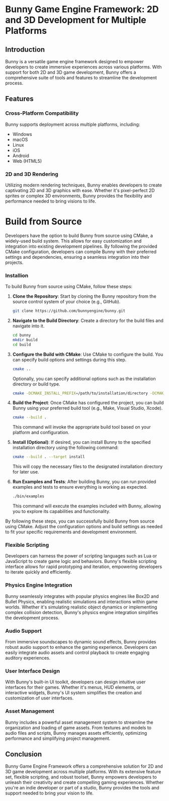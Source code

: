# Bunny Game Engine Framework: 2D and 3D Development for Multiple Platforms

## Introduction
Bunny is a versatile game engine framework designed to empower developers to create immersive experiences across various platforms. With support for both 2D and 3D game development, Bunny offers a comprehensive suite of tools and features to streamline the development process.

## Features

### Cross-Platform Compatibility
Bunny supports deployment across multiple platforms, including:
- Windows
- macOS
- Linux
- iOS
- Android
- Web (HTML5)

### 2D and 3D Rendering
Utilizing modern rendering techniques, Bunny enables developers to create captivating 2D and 3D graphics with ease. Whether it's pixel-perfect 2D sprites or complex 3D environments, Bunny provides the flexibility and performance needed to bring visions to life.

# Build from Source 
Developers have the option to build Bunny from source using CMake, a widely-used build system. This allows for easy customization and integration into existing development pipelines. By following the provided CMake configuration, developers can compile Bunny with their preferred settings and dependencies, ensuring a seamless integration into their projects.


### Installion 
To build Bunny from source using CMake, follow these steps:

1. **Clone the Repository**: Start by cloning the Bunny repository from the source control system of your choice (e.g., GitHub).
   
   ```bash
   git clone https://github.com/bunnyengine/bunny.git
   ```

2. **Navigate to the Build Directory**: Create a directory for the build files and navigate into it.

   ```bash
   cd bunny
   mkdir build
   cd build
   ```

3. **Configure the Build with CMake**: Use CMake to configure the build. You can specify build options and settings during this step.

   ```bash
   cmake ..
   ```

   Optionally, you can specify additional options such as the installation directory or build type.

   ```bash
   cmake -DCMAKE_INSTALL_PREFIX=/path/to/installation/directory -DCMAKE_BUILD_TYPE=Release ..
   ```

4. **Build the Project**: Once CMake has configured the project, you can build Bunny using your preferred build tool (e.g., Make, Visual Studio, Xcode).

   ```bash
   cmake --build .
   ```

   This command will invoke the appropriate build tool based on your platform and configuration.

5. **Install (Optional)**: If desired, you can install Bunny to the specified installation directory using the following command:

   ```bash
   cmake --build . --target install
   ```

   This will copy the necessary files to the designated installation directory for later use.

6. **Run Examples and Tests**: After building Bunny, you can run provided examples and tests to ensure everything is working as expected.

   ```bash
   ./bin/examples
   ```

   This command will execute the examples included with Bunny, allowing you to explore its capabilities and functionality.

By following these steps, you can successfully build Bunny from source using CMake. Adjust the configuration options and build settings as needed to fit your specific requirements and development environment.


### Flexible Scripting
Developers can harness the power of scripting languages such as Lua or JavaScript to create game logic and behaviors. Bunny's flexible scripting interface allows for rapid prototyping and iteration, empowering developers to iterate quickly and efficiently.

### Physics Engine Integration
Bunny seamlessly integrates with popular physics engines like Box2D and Bullet Physics, enabling realistic simulations and interactions within game worlds. Whether it's simulating realistic object dynamics or implementing complex collision detection, Bunny's physics engine integration simplifies the development process.

### Audio Support
From immersive soundscapes to dynamic sound effects, Bunny provides robust audio support to enhance the gaming experience. Developers can easily integrate audio assets and control playback to create engaging auditory experiences.

### User Interface Design
With Bunny's built-in UI toolkit, developers can design intuitive user interfaces for their games. Whether it's menus, HUD elements, or interactive widgets, Bunny's UI system simplifies the creation and customization of user interfaces.

### Asset Management
Bunny includes a powerful asset management system to streamline the organization and loading of game assets. From textures and models to audio files and scripts, Bunny manages assets efficiently, optimizing performance and simplifying project management.

## Conclusion
Bunny Game Engine Framework offers a comprehensive solution for 2D and 3D game development across multiple platforms. With its extensive feature set, flexible scripting, and robust toolset, Bunny empowers developers to unleash their creativity and create compelling gaming experiences. Whether you're an indie developer or part of a studio, Bunny provides the tools and support needed to bring your vision to life.

